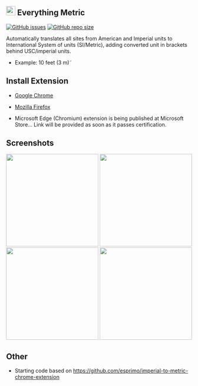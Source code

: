 ## [<img src="/icons/everything-metric-128.png" height="25">](/icons/everything-metric-128.png) Everything Metric
 
 [![GitHub issues](https://img.shields.io/github/issues/m1l/Everything-Metric?color=red)](https://github.com/m1l/Everything-Metric/issues)
 [![GitHub repo size](https://img.shields.io/github/repo-size/m1l/Everything-Metric)](https://github.com/m1l/Everything-Metric)
 
Automatically translates all sites from American and Imperial units to International System of units (SI/Metric), adding converted unit in brackets behind USC/imperial units.

- Example: 10 feet (3 m)˜

## Install Extension

- [Google Chrome](https://chrome.google.com/webstore/detail/everything-metric-auto-un/hknjpaididhfgeocegbacehlnkofjoni)

- [Mozilla Firefox](https://addons.mozilla.org/en-US/firefox/addon/everything-metric-converter/)

- Microsoft Edge (Chromium) extension is being published at Microsoft Store... Link will be provided as soon as it passes certification.

## Screenshots

[<img src="https://lh3.googleusercontent.com/GJaCdhmDyIuADwZ_Jnq9ooBuE00jokaFT_2ka56J_7u_q1k3Fz0_7ID_VwujsOO71z1A1XhJu-KdytTQj7Cepal1=w640-h400-e365-rj-sc0x00ffffff" height="250">](https://lh3.googleusercontent.com/GJaCdhmDyIuADwZ_Jnq9ooBuE00jokaFT_2ka56J_7u_q1k3Fz0_7ID_VwujsOO71z1A1XhJu-KdytTQj7Cepal1=w640-h400-e365-rj-sc0x00ffffff)
[<img src="https://lh3.googleusercontent.com/u6UAUxvfVQ4r_3S_YuDxZ250wZf8rFMZZVL9YW2NGyTBRxgEI0vZC_ZxfMPEeR0qQiWD2YRfKVZD2r_VXn-HClwgmA=w640-h400-e365-rj-sc0x00ffffff" height="250">](https://lh3.googleusercontent.com/u6UAUxvfVQ4r_3S_YuDxZ250wZf8rFMZZVL9YW2NGyTBRxgEI0vZC_ZxfMPEeR0qQiWD2YRfKVZD2r_VXn-HClwgmA=w640-h400-e365-rj-sc0x00ffffff)
[<img src="https://lh3.googleusercontent.com/3QxU9f_Vgak1p28PfOTzD_rWJ5VCRNKRp5pmDDybQQR6wm2zNNLLPTNyE8kmHgtpZbixoyLYHUR-09Qw0Xo1VfN_=w640-h400-e365-rj-sc0x00ffffff" height="250">](https://lh3.googleusercontent.com/3QxU9f_Vgak1p28PfOTzD_rWJ5VCRNKRp5pmDDybQQR6wm2zNNLLPTNyE8kmHgtpZbixoyLYHUR-09Qw0Xo1VfN_=w640-h400-e365-rj-sc0x00ffffff)
[<img src="https://lh3.googleusercontent.com/vlLLMmqwRYFNSWRcsnz-E50n0780KdXzg8ckb1ryS9PZuGrF8HywWa1gC3VTHA7uYSNUr5oOTYXPbwJ9PGLrAB-DSx0=w640-h400-e365-rj-sc0x00ffffff" height="250">](https://lh3.googleusercontent.com/vlLLMmqwRYFNSWRcsnz-E50n0780KdXzg8ckb1ryS9PZuGrF8HywWa1gC3VTHA7uYSNUr5oOTYXPbwJ9PGLrAB-DSx0=w640-h400-e365-rj-sc0x00ffffff)

## Other

- Starting code based on https://github.com/esprimo/imperial-to-metric-chrome-extension
